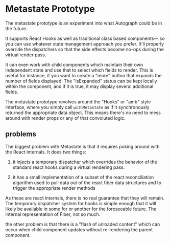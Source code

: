 # Metastate Prototype

The metastate prototype is an experiment into what Autograph could be in the future. 

It supports React Hooks as well as traditional class based components— so you can use whatever state management approach you prefer. It'll properly override the dispatchers so that the side effects become no-ops during the virtual render pass. 

It can even work with child components which maintain their own independent state and use that to select which fields to render. This is useful for instance, if you want to create a "more" button that expands the number of fields displayed. The "isExpanded" status can be kept locally within the component, and if it is true, it may display several additional fields. 

The metastate prototype revolves around the "Hooks" or "amb" style interface, where you simply call `withMetastate` as if it synchronously returned the appropriate data object. This means there's no need to mess around with render props or any of that convoluted logic. 

## problems

The biggest problem with Metastate is that it requires poking around with the React internals. It does two things:

1) it injects a temporary dispatcher which overrides the behavior of the standard react hooks during a virtual rendering pass. 

2) it has a small implementation of a subset of the react reconciliation algorithm used to pull data out of the react fiber data structures and to trigger the appropriate render methods

As these are react internals, there is no real guarantee that they will remain. The temporary dispatcher system for hooks is simple enough that it will likely be available in some for or another for the foreseeable future. The internal representation of Fiber, not so much. 

the other problem is that there is a "flash of unloaded content" which can occur when child component updates without re-rendering the parent component. 